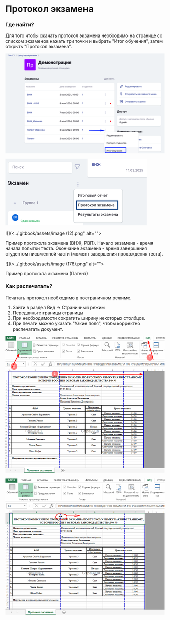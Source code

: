 # Протокол экзамена

### Где найти?

Для того чтобы скачать протокол экзамена необходимо на странице со списком экзаменов нажать три точки и выбрать "Итог обучения", затем открыть "Протокол экзамена".

![](<../.gitbook/assets/image (10).png>)

![](<../.gitbook/assets/image (11).png>)

![](<../.gitbook/assets/image (12).png" alt=""><figcaption><p>Пример протокола экзамена (ВНЖ, РВП). Начало экзамена - время начала попытки теста. Окончание экзамена - время завершения студентом письменной части (момент завершения прохождения теста).</p></figcaption></figure>

![](<../.gitbook/assets/image (176).png" alt=""><figcaption><p>Пример протокола экзамена (Патент)</p></figcaption></figure>

### Как распечатать?

Печатать протокол необходимо в постраничном режиме.

1. Зайти в раздел Вид -> Страничный режим
2. Передвиньте границы страницы
3. При необходимости сократить ширину некоторых столбцов.
4. При печати можно указать "Узкие поля", чтобы корректно распечатать документ.

![](<../.gitbook/assets/image (177).png>)



![](<../.gitbook/assets/image (178).png>)

